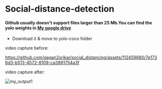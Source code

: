 # Social-distance-detection


#### Github usually doesn't support files larger than 25 Mb.You can find the yolo weights in [My google drive](https://drive.google.com/file/d/1QrGGrZl-K2z9IH410o9oeGvbKdIDjGIS/view?usp=sharing) 
* Download it & move to yolo-coco folder




video capture before:

https://github.com/gagan2srikar/social_distancing/assets/112459680/7e1736d3-b513-4572-8109-ca3891754a3f



video capture after:

![my_output1](https://github.com/gagan2srikar/social_distancing/assets/112459680/add37373-124b-43de-9891-4e4ded12bfb4)



